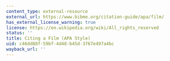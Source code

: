 ```yaml
---
content_type: external-resource
external_url: https://www.bibme.org/citation-guide/apa/film/
has_external_license_warning: true
license: https://en.wikipedia.org/wiki/All_rights_reserved
status: ''
title: Citing a Film (APA Style)
uid: c46dd88f-59bf-4d48-b45d-3767e497a4bc
wayback_url: ''
---
```

